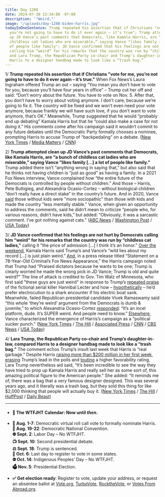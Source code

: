 ```yaml
---
title: Day 1288
date: 2024-07-30 13:34:00 -07:00
description: '"Weird."'
image: "/uploads/day-1288-biden-harris.jpg"
todayInOneSentence: Trump repeated his assertion that if Christians "vote for me,
  you’re not going to have to do it ever again – it’s true"; Trump attempted clean
  up JD Vance’s past comments that Democrats, like Kamala Harris, are “a bunch of
  childless cat ladies who are miserable,” saying Vance "likes family [...] a lot
  of people like family"; JD Vance confirmed that his feelings are not hurt by Democrats
  calling him “weird” for his remarks that the country was run by “childless cat ladies”;
  and Lara Trump, the Republican Party co-chair and Trump’s daughter-in-law, compared
  Harris to a designer handbag made to look like a “trash bag.”
---
```


1/ **Trump repeated his assertion that if Christians "vote for me, you’re not going to have to do it ever again – it’s true."** When Fox News’s Laura Ingraham offered Trump an out – saying “You mean you don’t have to vote for you, because you’ll have four years in office” – Trump cut her off and said: “Don’t worry about the future. You have to vote on Nov. 5. After that, you don’t have to worry about voting anymore. I don’t care, because we’re going to fix it. The country will be fixed and we won’t even need your vote anymore, because frankly we will have such love, if you don’t want to vote anymore, that’s OK.” Meanwhile, Trump suggested that he would “probably end up debating” Kamala Harris but that he “could also make a case for not doing it.” His comments come after his campaign said it wouldn’t commit to any future debates until the Democratic Party formally chooses a nominee, prompting Harris to accuse Trump of “backpedaling” on a debate. ([New York Times](https://www.nytimes.com/2024/07/30/us/politics/trump-christians-vote-ingraham.html) / [Media Matters](https://www.mediamatters.org/laura-ingraham/laura-ingrahams-question-about-future-elections-leads-bizarre-response-donald-trump) / [CNN](https://www.cnn.com/politics/live-news/kamala-harris-trump-election-07-30-24#h_7e13a8ca19bb815336b1202a7b055beb))

2/ **Trump attempted clean up JD Vance’s past comments that Democrats, like Kamala Harris, are “a bunch of childless cat ladies who are miserable,” saying Vance "likes family \[...\] a lot of people like family."** Trump added there isn’t “anything wrong in saying that,” but also said that he thinks not having children is “just as good” as having a family. In a 2021 Fox News interview, Vance complained how “the entire future of the Democrats is controlled by people without children.” And those – Harris, Pete Buttigieg, and Alexandria Ocasio-Cortez – without biological children “don’t really have a direct stake” in the country’s future. And in 2020, Vance [said](https://abcnews.go.com/Politics/live-updates/Kamala-Harris-Donald-Trump-100-days?id=112358511&entryId=112401300) those without kids were "more sociopathic" than those with kids and made the country "less mentally stable." Vance, when given an opportunity to address the comments, said he didn’t mean to criticize “people who, for various reasons, didn’t have kids,” but added: “Obviously, it was a sarcastic comment. I’ve got nothing against cats." ([ABC News](https://abcnews.go.com/Politics/trump-vance-loves-family-works-clean-vps-childless/story?id=112399129) / [Washington Post](https://www.washingtonpost.com/politics/2024/07/30/trump-jd-vance-childless-cat-ladies/) / [USA Today](https://www.usatoday.com/story/news/politics/2024/07/30/donald-trump-defends-vance-childless-cat-ladies-comment/74601677007/))

3/ **JD Vance confirmed that his feelings are not hurt by Democrats calling him “weird” for his remarks that the country was run by “childless cat ladies,”** calling it "the price of admission \[...\] I think it’s an honor." [Over the weekend](https://www.nytimes.com/live/2024/07/28/us/harris-trump-election), Kamala Harris said Trump’s and Vance’s “wild lies about my record \[...\] is just plain weird.” [And](https://www.salon.com/2024/07/29/old-and-quite-weird-democrats-finally-discover-new-effective--and-hate-it/), in a press release titled “Statement on a 78-Year-Old Criminal’s Fox News Appearance,” the Harris campaign noted that Trump had "Praised dictators because he wants to be one; Trump is clearly worried he made the wrong pick in JD Vance; Trump is old and quite weird?" The line of attack is credited to Gov. Tim Walz of Minnesota, who first said "these guys are just weird" in response to Trump’s [repeated praise](https://nymag.com/intelligencer/article/trump-hannibal-lecter-rant-origin.html) of the fictional serial killer Hannibal Lecter and how – [hypothetically](https://www.washingtonpost.com/politics/2024/07/26/trump-shark-ev-boat-electrocution/) – he’d prefer electrocution to a shark encounter if his electric boat sank. Meanwhile, failed Republican presidential candidate Vivek Ramaswamy said “this whole ‘they’re weird’ argument from the Democrats is dumb & juvenile,” to which Alexandria Ocasio-Cortez [responded](https://newrepublic.com/post/184355/aoc-alexandria-ocasio-cortez-republican-reaction-kamala-harris-weird-trump-attack): “It’s an incel platform, dude. It’s SUPER weird. And people need to know.” [Elsewhere](https://www.washingtonpost.com/politics/2024/07/29/jd-vance-kamala-harris-campaign/), Vance characterized the emergence of Harris’s campaign as a “political sucker punch." ([New York Times](https://www.nytimes.com/2024/07/29/us/tim-walz-minnesota-kamala-harris.html) / [The Hill](https://thehill.com/homenews/campaign/4797969-jd-vance-weird-insult-democrats/) / [Associated Press](https://apnews.com/article/kamala-harris-trump-vance-weird-c54d506d1f533ee7aa455f7b500322c5) / [CNN](https://www.cnn.com/2024/07/29/politics/laugh-harris-trump-what-matters/index.html) / [CBS News](https://www.cbsnews.com/news/democrats-calling-donald-trump-weird-trend-minnesota-governor-tim-walz/) / [USA Today](https://www.usatoday.com/story/news/politics/elections/2024/07/29/trump-weird-political-insult-democrats/74585463007/))

4/ **Lara Trump, the Republican Party co-chair and Trump’s daughter-in-law, compared Harris to a designer handbag made to look like a “trash bag.”** The comment echos Trump’s insult last week that Harris is “real garbage.” Despite Harris [raising more than $200 million in her first week](https://www.politico.com/news/2024/07/30/kamala-harris-fundraising-00171630), [erasing](https://www.wsj.com/politics/elections/harris-erases-trumps-lead-wsj-poll-finds-e286144d) Trump’s lead in the polls  and [touting](https://abcnews.go.com/Politics/harris-sees-boost-favorability-after-biden-drops-race/story?id=112306763) a higher favorability rating, Lara Trump nevertheless aid said, “It’s been incredible to see the way they have tried to prop up Kamala Harris and really sell her as some sort of, this amazing political figure to the American people." She added: “It reminds me of, there was a bag that a very famous designer designed. This was several years ago, and it literally was a trash bag, but they sold this thing for like $2,000 thinking that people will actually buy it. ([New York Times](https://www.nytimes.com/2024/07/30/us/politics/lara-trump-kamala-harris-trash-bag.html) / [The Hill](https://thehill.com/homenews/campaign/4800845-lara-trump-compares-harris-faux-trash-bag/) / [HuffPost](https://www.huffpost.com/entry/lara-trump-kamala-harris-insult_n_66a88d79e4b07ad170d057cc) / [Daily Beast](https://www.thedailybeast.com/lara-trump-likens-kamala-harris-to-a-designer-trash-bag-on-hannity))

---

* #### 📅 The WTFJHT Calendar: Now until *then*.

* **🫏 Aug. 1-7**: Democratic virtual roll call vote to formally nominate Harris. \
  **🫏 Aug. 19-22**: Democratic National Convention.\
  **⛔️ Sept. 2**: Labor Day – No WTFJHT. \
  **📺 Sept. 10**: Second presidential debate.\
  **⚖️ Sept. 18**: Trump is sentenced.\
  **📆 Oct. 6**: Last day to register to vote in some states. \
  **⛔️ Oct. 14**: Indigenous Peoples’ Day – No WTFJHT. \
  **🗳️ Nov. 5**: Presidential Election.

* **✅ Get election ready**: Register to vote, update your address, or request an absentee ballot at [Vote.org](https://www.vote.org/), [TurboVote](https://turbovote.org/), [RocktheVote](https://www.rockthevote.org/), or [Votes From Abroad.org](https://www.votefromabroad.org/).